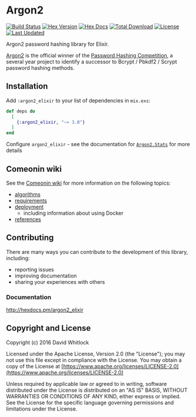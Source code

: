 # Argon2

[![Build Status](https://travis-ci.com/riverrun/argon2_elixir.svg?branch=master)](https://travis-ci.com/riverrun/argon2_elixir)
[![Hex Version](https://img.shields.io/hexpm/v/argon2_elixir.svg)](https://hex.pm/packages/argon2_elixir)
[![Hex Docs](https://img.shields.io/badge/hex-docs-lightgreen.svg)](https://hexdocs.pm/argon2_elixir/)
[![Total Download](https://img.shields.io/hexpm/dt/argon2_elixir.svg)](https://hex.pm/packages/argon2_elixir)
[![License](https://img.shields.io/hexpm/l/argon2_elixir.svg)](https://github.com/riverrun/argon2_elixir/blob/master/LICENSE)
[![Last Updated](https://img.shields.io/github/last-commit/riverrun/argon2_elixir.svg)](https://github.com/riverrun/argon2_elixir/commits/master)


Argon2 password hashing library for Elixir.

[Argon2](https://github.com/P-H-C/phc-winner-argon2) is the official winner
of the [Password Hashing Competition](https://password-hashing.net/),
a several year project to identify a successor to Bcrypt / Pbkdf2 / Scrypt
password hashing methods.

## Installation

Add `:argon2_elixir` to your list of dependencies in `mix.exs`:

```elixir
def deps do
  [
    {:argon2_elixir, "~> 3.0"}
  ]
end
```

Configure `argon2_elixir` - see the documentation for
[`Argon2.Stats`](https://hexdocs.pm/argon2_elixir/Argon2.Stats.html) for more details


## Comeonin wiki

See the [Comeonin wiki](https://github.com/riverrun/comeonin/wiki) for more
information on the following topics:

* [algorithms](https://github.com/riverrun/comeonin/wiki/Choosing-the-password-hashing-algorithm)
* [requirements](https://github.com/riverrun/comeonin/wiki/Requirements)
* [deployment](https://github.com/riverrun/comeonin/wiki/Deployment)
  * including information about using Docker
* [references](https://github.com/riverrun/comeonin/wiki/References)

## Contributing

There are many ways you can contribute to the development of this library, including:

* reporting issues
* improving documentation
* sharing your experiences with others

### Documentation

http://hexdocs.pm/argon2_elixir

## Copyright and License

Copyright (c) 2016 David Whitlock

Licensed under the Apache License, Version 2.0 (the "License");
you may not use this file except in compliance with the License.
You may obtain a copy of the License at [https://www.apache.org/licenses/LICENSE-2.0](https://www.apache.org/licenses/LICENSE-2.0)

Unless required by applicable law or agreed to in writing, software
distributed under the License is distributed on an "AS IS" BASIS,
WITHOUT WARRANTIES OR CONDITIONS OF ANY KIND, either express or implied.
See the License for the specific language governing permissions and
limitations under the License.
